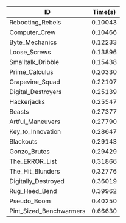 |ID|Time(s)|
|-|-|
|Rebooting_Rebels|0.10043|
|Computer_Crew|0.10466|
|Byte_Mechanics|0.12233|
|Loose_Screws|0.13896|
|Smalltalk_Dribble|0.15438|
|Prime_Calculus|0.20330|
|Grapevine_Squad|0.22107|
|Digital_Destroyers|0.25139|
|Hackerjacks|0.25547|
|Beasts|0.27377|
|Artful_Maneuvers|0.27790|
|Key_to_Innovation|0.28647|
|Blackouts|0.29143|
|Gonzo_Brutes|0.29429|
|The_ERROR_List|0.31866|
|The_Hit_Blunders|0.32776|
|Digitally_Destroyed|0.36019|
|Rug_Heed_Bend|0.39962|
|Pseudo_Boom|0.40250|
|Pint_Sized_Benchwarmers|0.66630|

